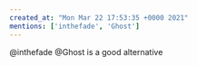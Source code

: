 ```yaml
---
created_at: "Mon Mar 22 17:53:35 +0000 2021"
mentions: ['inthefade', 'Ghost']
---
```


@inthefade @Ghost is a good alternative